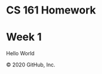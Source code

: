 # CS 161 Homework
<!DOCTYPE html>
<html>
<title<CS 161 WEEK 01</title>
<head>
  <link rel="stylesheet" type="text/css" href="styles/styles.css" />
</head>
<body>
  <h1>Week 1</h1>
  <p>Hello World</p>
  <script src="https://docs.google.com/document/d/1Z9bing6g51GYUJlQJJPxS2hDdKyP16B4ZpT5Ib9uKE4/edit?usp=sharing">

  </script>
</body>
</html>
© 2020 GitHub, Inc.
